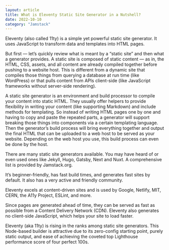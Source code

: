 ```yaml
---
layout: article
title: What is Eleventy Static Site Generator in a Nutshell?
date: 2022-10-10
category: "Jamstack"
---
```


Eleventy (also called 11ty) is a simple yet powerful static site generator. It uses JavaScript to transform data and templates into HTML pages.

<!-- excerpt -->

But first — let’s quickly review what is meant by a “static site” and then what a generator provides. A static site is composed of static content — as in, the HTML, CSS, assets, and all content are already compiled together before pushing to a website host. This is different from a dynamic site that compiles those things from querying a database at run time (like WordPress) or that pulls content from APIs client-side (like JavaScript frameworks without server-side rendering).

A static site generator is an environment and build processor to compile your content into static HTML. They usually offer helpers to provide flexibility in writing your content (like supporting Markdown) and include methods for templating. So instead of writing HTML pages one by one and having to copy and paste the repeated parts, a generator will support breaking those things into components via a certain templating language. Then the generator’s build process will bring everything together and output the final HTML that can be uploaded to a web host to be served as your website. Depending on the web host you use, this build process can even be done by the host.

There are many static site generators available. You may have heard of or even used ones like Jekyll, Hugo, Gatsby, Next and Nuxt. A comprehensive list is provided by Jamstack.org.

It’s beginner-friendly, has fast build times, and generates fast sites by default. It also has a very active and friendly community.

Eleventy excels at content-driven sites and is used by Google, Netlify, MIT, CERN, the A11y Project, ESLint, and more.

Since pages are generated ahead of time, they can be served as fast as possible from a Content Delivery Network (CDN). Eleventy also generates no client-side JavaScript, which helps your site to load faster.

Eleventy (aka 11ty) is rising in the ranks among static site generators. This Node-based builder is attractive due to its zero-config starting point, purely static output, and ease of achieving the coveted top Lighthouse performance score of four perfect 100s.